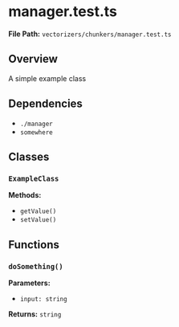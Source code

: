 # manager.test.ts

**File Path:** `vectorizers/chunkers/manager.test.ts`

## Overview

A simple example class

## Dependencies

- `./manager`
- `somewhere`

## Classes

### `ExampleClass`

**Methods:**

- `getValue()`
- `setValue()`

## Functions

### `doSomething()`

**Parameters:**

- `input: string`

**Returns:** `string`

